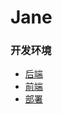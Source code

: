 # Jane

### 开发环境
- [后端](./backend/README.md)
- [前端](./frontend/README.md)
- [部署](./deployment/README.md)
